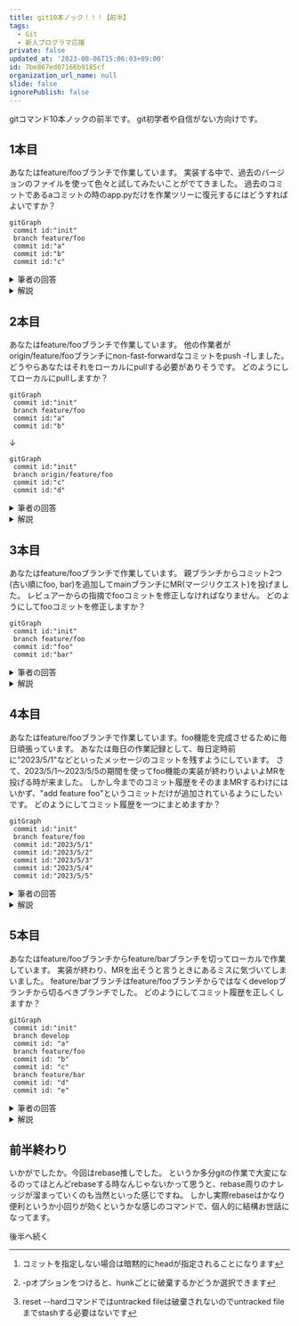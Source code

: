 ```yaml
---
title: git10本ノック！！！【前半】
tags:
  - Git
  - 新人プログラマ応援
private: false
updated_at: '2023-08-06T15:06:03+09:00'
id: 7be867ed07166b9185cf
organization_url_name: null
slide: false
ignorePublish: false
---
```

gitコマンド10本ノックの前半です。
git初学者や自信がない方向けです。

## 1本目
あなたはfeature/fooブランチで作業しています。
実装する中で、過去のバージョンのファイルを使って色々と試してみたいことがでてきました。
過去のコミットであるaコミットの時のapp.pyだけを作業ツリーに復元するにはどうすればよいですか？

```mermaid
gitGraph
 commit id:"init"
 branch feature/foo
 commit id:"a"
 commit id:"b"
 commit id:"c"
```

<details><summary>筆者の回答</summary>

```bash
git checkout a -- app.py
```
</details>

<details><summary>解説</summary>

`git reset a`は不正解です。resetコマンドでは全てのファイルが書き変わってしまいます。
また、`git reset a -- app.py`も不正解です。resetコマンドではpath指定はできないのです。
今回の例ではcheckoutが適切です。
「checkoutはブランチ移動のコマンド」と覚えているとあまりピント来ないかもしれません。
checkoutはブランチ移動ではなく、「指定した状態に書き換えるコマンド」と覚えておくほうが融通が効きます。

例えば、
`git checkout (head) -- app.py`(headは省略可[^1])
は、「app.pyをheadの状態に書き換える」という意味です。
こうすることで、app.pyの変更を破棄できます。[^2]

また、「状態」とは必ずしもブランチやコミットであるとは限りません。checkoutコマンドではこんなことも可能です。
`git checkout stash@{0} -- app.py`

</details>


## 2本目
あなたはfeature/fooブランチで作業しています。
他の作業者がorigin/feature/fooブランチにnon-fast-forwardなコミットをpush -fしました。
どうやらあなたはそれをローカルにpullする必要がありそうです。
どのようにしてローカルにpullしますか？

```mermaid
gitGraph
 commit id:"init"
 branch feature/foo
 commit id:"a"
 commit id:"b"
```
↓
```mermaid
gitGraph
 commit id:"init"
 branch origin/feature/foo
 commit id:"c"
 commit id:"d"
```

<details><summary>筆者の回答</summary>

```bash
git stash
git fetch origin/feature/foo
git reset --hard origin/feature/foo
 ```
</details>

<details><summary>解説</summary>

`git pull`ではエラーになってしまいます。 
pullコマンドが内部的に実行するのはfetch+mergeなので、non-fast-forwardなコミットをpullする場合はmerge時にconflictしてしまいエラーになってしまいます。
そこで、mergeではなく強制的にブランチを書き換えてしまうreset --hardコマンドを使うというのが筆者の回答です。
reset --hardコマンドはローカルの作業ツリーの変更が破棄されてしまうので、実行前にgit stashしてます。[^3]

</details>

## 3本目
あなたはfeature/fooブランチで作業しています。
親ブランチからコミット2つ(古い順にfoo, bar)を追加してmainブランチにMR(マージリクエスト)を投げました。
レビュアーからの指摘でfooコミットを修正しなければなりません。
どのようにしてfooコミットを修正しますか？

```mermaid
gitGraph
 commit id:"init"
 branch feature/foo
 commit id:"foo"
 commit id:"bar"
```
<details><summary>筆者の回答</summary>

```bash
git rebase -i head~1
(fooコミットでe(dit)を指定し修正)
git commit --amend
git rebase --continue
 ```
</details>

<details><summary>解説</summary>

今回のケースは`git commit --amend`は有効ではありません。
今回修正したいのは、headのコミットではなくて、headの１つ前のコミットです。
そんな時はrebase -iコマンドを使います。
rebase -iでは、編集したいコミットを指定します。筆者の回答のように、headからの距離を指定することも可能です。
ところで、-iはinteractiveのiです。上記コマンドを実行するとターミナルでエディタが開きます(ほとんどの場合vimが開くと思います)。
そのエディタで、指定したコミットに対してどういう操作がしたいか(option)を入力していきます。このことを指してinteractiveと言うわけです。
エディタで選択できるoptionは色々とありますが、今回はコミットを編集したいのでe(dit)を指定します。
選択しエディタを閉じると、指定したコミットをコミットした直後の状態になります。今回の例では、fooをコミットした直後の状態になります。
この状態で、作業ツリーでファイルを編集し、`git commit --amend`をするとamendはfooコミットに対して実行されるということです。
amend後はrebaseの途中状態なので、最後に`git rebase --continue`して修正完了です！
</details>

## 4本目
あなたはfeature/fooブランチで作業しています。foo機能を完成させるために毎日頑張っています。
あなたは毎日の作業記録として、毎日定時前に"2023/5/1"などといったメッセージのコミットを残すようにしています。
さて、2023/5/1〜2023/5/5の期間を使ってfoo機能の実装が終わりいよいよMRを投げる時が来ました。
しかし今までのコミット履歴をそのままMRするわけにはいかず、"add feature foo"というコミットだけが追加されているようにしたいです。
どのようにしてコミット履歴を一つにまとめますか？

```mermaid
gitGraph
 commit id:"init"
 branch feature/foo
 commit id:"2023/5/1"
 commit id:"2023/5/2"
 commit id:"2023/5/3"
 commit id:"2023/5/4"
 commit id:"2023/5/5"
```

<details><summary>筆者の回答</summary>

```bash
git rebase -i head~4
(2023/5/1のコミット以外でs(quash)を指定しコミットメッセージを"add feature foo"と入力)
```
</details>

<details><summary>解説</summary>

今回もrebase -iです。rebase -iはめちゃくちゃ便利なので推していきます。
今回は過去のコミットを1つのコミットに束ねたいというケースです。
rebase -iのoptionでs(quash)を指定するとコミットを束ねることができます。

</details>

## 5本目
あなたはfeature/fooブランチからfeature/barブランチを切ってローカルで作業しています。
実装が終わり、MRを出そうと言うときにあるミスに気づいてしまいました。
feature/barブランチはfeature/fooブランチからではなくdevelopブランチから切るべきブランチでした。
どのようにしてコミット履歴を正しくしますか？

```mermaid
gitGraph
 commit id:"init"
 branch develop
 commit id: "a"
 branch feature/foo
 commit id: "b"
 commit id: "c"
 branch feature/bar
 commit id: "d"
 commit id: "e"
```
<details><summary>筆者の回答</summary>

```bash
git rebase --onto develop d e
```
</details>

<details><summary>解説</summary>

またrebaseです。rebaseは結構奥が深いです。
`git rebase develop feature/bar`は不正解です。
なぜなら、そうするとfeaure/barに含まれるb,cのコミットもfeature/fooのコミットとして含まれてしまうためです。
どういうことか説明するために、git rebaseの仕組みについて軽く解説します。
git rebaseを完全詠唱すると以下のようなかたちになります。

`git rebase --onto foo bar baz`

それぞれ、以下の意味で指定します。
- foo
付替先のブランチ
- bar
付替先に追加したいコミット群の開始点
- baz
付替先に追加したいコミット群の終了点

処理としては以下のような処理になります。
「barとbazの差分コミットを退避させて、付替先であるfooに再コミットしていく」

さて、上で不正解として例に出した`git rebase develop feature/bar`は、実は完全詠唱の省略形となっていて実際は
`git rebase --onto develop develop feature/bar`
が実行されています。

これはつまり、
「developとfeature/barの差分コミットを退避させて、付替先のdevelopに再コミットする」
という意味合いになります。
developとfeature/barの差分コミットはb,c,d,eなので、今回の例では不適切というわけです。

詳しくは[こちらの記事](https://qiita.com/hkuno/items/ef639b75efc156cf37d7)がわかりやすいのでぜひご覧ください。

上記を踏まえて今回の例では、developに追加したいコミットはd,eだけなので、`git rebase --onto develop d e`が筆者の回答となりました。
</details>

## 前半終わり
いかがでしたか。今回はrebase推しでした。
というか多分gitの作業で大変になるのってほとんどrebaseする時なんじゃないかって思うと、rebase周りのナレッジが溜まっていくのも当然といった感じですね。
しかし実際rebaseはかなり便利というか小回りが効くというかな感じのコマンドで、個人的に結構お世話になってます。

後半へ続く

[^1]: コミットを指定しない場合は暗黙的にheadが指定されることになります
[^2]: -pオプションをつけると、hunkごとに破棄するかどうか選択できます
[^3]: reset --hardコマンドではuntracked fileは破棄されないのでuntracked fileまでstashする必要はないです
